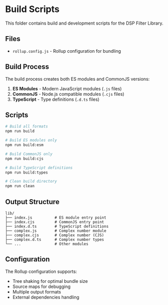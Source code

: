 # Build Scripts

This folder contains build and development scripts for the DSP Filter Library.

## Files

- `rollup.config.js` - Rollup configuration for bundling

## Build Process

The build process creates both ES modules and CommonJS versions:

1. **ES Modules** - Modern JavaScript modules (`.js` files)
2. **CommonJS** - Node.js compatible modules (`.cjs` files)
3. **TypeScript** - Type definitions (`.d.ts` files)

## Scripts

```bash
# Build all formats
npm run build

# Build ES modules only
npm run build:esm

# Build CommonJS only
npm run build:cjs

# Build TypeScript definitions
npm run build:types

# Clean build directory
npm run clean
```

## Output Structure

```
lib/
├── index.js          # ES module entry point
├── index.cjs         # CommonJS entry point
├── index.d.ts        # TypeScript definitions
├── complex.js        # Complex number module
├── complex.cjs       # Complex number (CJS)
├── complex.d.ts      # Complex number types
└── ...               # Other modules
```

## Configuration

The Rollup configuration supports:
- Tree shaking for optimal bundle size
- Source maps for debugging
- Multiple output formats
- External dependencies handling
